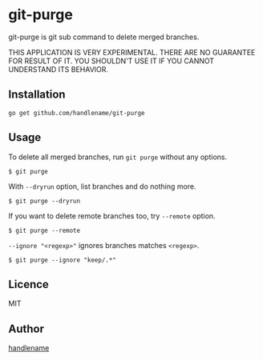 # git-purge

git-purge is git sub command to delete merged branches.

THIS APPLICATION IS VERY EXPERIMENTAL.
THERE ARE NO GUARANTEE FOR RESULT OF IT.
YOU SHOULDN'T USE IT IF YOU CANNOT UNDERSTAND ITS BEHAVIOR.

## Installation

```
go get github.com/handlename/git-purge
```

## Usage

To delete all merged branches, run `git purge` without any options.

```
$ git purge
```

With `--dryrun` option, list branches and do nothing more.

```
$ git purge --dryrun
```

If you want to delete remote branches too, try `--remote` option.

```
$ git purge --remote
```

`--ignore "<regexp>"` ignores branches matches `<regexp>`.

```
$ git purge --ignore "keep/.*"
```

## Licence

MIT

## Author

[handlename](https://github.com/handlename)
